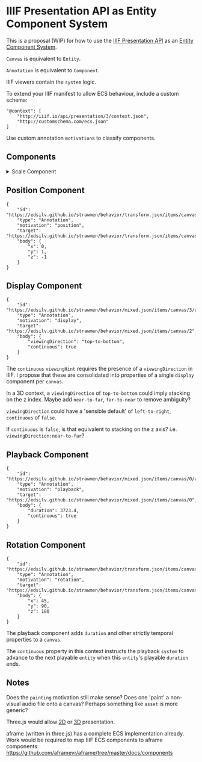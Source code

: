 # IIIF Presentation API as Entity Component System

This is a proposal (WIP) for how to use the [IIIF Presentation API](http://prezi3.iiif.io/api/presentation/3.0/) as an [Entity Component System](https://aframe.io/docs/0.8.0/introduction/entity-component-system.html).

`Canvas` is equivalent to `Entity`.

`Annotation` is equivalent to `Component`.

IIIF viewers contain the `system` logic.

To extend your IIIF manifest to allow ECS behaviour, include a custom schema:

```
"@context": [
    "http://iiif.io/api/presentation/3/context.json",
    "http://customschema.com/ecs.json"
]
```

Use custom annotation `motivation`s to classify components.

## Components

<details>
    <summary>Scale Component</summary>

    ```
    {
        "id": "https://edsilv.github.io/strawmen/behavior/mixed.json/items/canvas/2/annotation/1",
        "type": "Annotation",
        "motivation": "scale",
        "target": "https://edsilv.github.io/strawmen/behavior/mixed.json/items/canvas/2",
        "body": {
            "x": 100,
            "y": 100,
            "z": 0
        }
    }
    ```

    `width` and `height` as direct properties of a canvas implies that a resource can always have spatial dimensions. Audio files for example do not. 3D files would also require an extra `depth` value. I propose a `scale` component to encode these values if appropriate for the resource.

    [StringBody](https://www.w3.org/TR/annotation-model/#string-body) sets a precendent for including values directly into annotations. I propose that the ecs schema overrides `body` to permit complex json data values typed per component.

    A component with a `motivation` of `scale` would accept a body containing only `x`, `y`, and `z` values.

    In the example above, the `x`, `y`, and `z` properties describe a flat plane with width and height of 100. This is equivalent to a conventional 2D image.

</details>

## Position Component

```
{
    "id": "https://edsilv.github.io/strawmen/behavior/transform.json/items/canvas/0/annotation/2",
    "type": "Annotation",
    "motivation": "position",
    "target": "https://edsilv.github.io/strawmen/behavior/transform.json/items/canvas/0",
    "body": {
        "x": 0,
        "y": 1,
        "z": -1
    }
}
```



## Display Component

```
{
    "id": "https://edsilv.github.io/strawmen/behavior/mixed.json/items/canvas/3/annotation/2",
    "type": "Annotation",
    "motivation": "display",
    "target": "https://edsilv.github.io/strawmen/behavior/mixed.json/items/canvas/2",
    "body": {
        "viewingDirection": "top-to-bottom",
        "continuous": true
    }
}
```

The `continuous` `viewingHint` requires the presence of a `viewingDirection` in IIIF. I propose that these are consolidated into properties of a single `display` component per `canvas`.

In a 3D context, a `viewingDirection` of `top-to-bottom` could imply stacking on the z index. Maybe add `near-to-far`, `far-to-near` to remove ambiguity?

`viewingDirection` could have a 'sensible default' of `left-to-right`, `continuous` of `false`.

If `continuous` is `false`, is that equivalent to stacking on the z axis? i.e. `viewingDirection:near-to-far`?

## Playback Component

```
{
    "id": "https://edsilv.github.io/strawmen/behavior/mixed.json/items/canvas/0/annotation/1",
    "type": "Annotation",
    "motivation": "playback",
    "target": "https://edsilv.github.io/strawmen/behavior/mixed.json/items/canvas/0",
    "body": {
        "duration": 3723.4,
        "continuous": true
    }
}
```

## Rotation Component

```
{
    "id": "https://edsilv.github.io/strawmen/behavior/transform.json/items/canvas/0/annotation/3",
    "type": "Annotation",
    "motivation": "rotation",
    "target": "https://edsilv.github.io/strawmen/behavior/transform.json/items/canvas/0",
    "body": {
        "x": 45,
        "y": 90,
        "z": 180
    }
}
```

The playback component adds `duration` and other strictly temporal properties to a `canvas`.

The `continuous` property in this context instructs the playback `system` to advance to the next playable `entity` when this `entity`'s playable `duration` ends.

## Notes

Does the `painting` motivation still make sense? Does one 'paint' a non-visual audio file onto a canvas? Perhaps something like `asset` is more generic?

Three.js would allow [2D](https://threejs.org/docs/#api/cameras/OrthographicCamera) or [3D](https://threejs.org/docs/#api/cameras/PerspectiveCamera) presentation. 

aframe (written in three.js) has a complete ECS implementation already. Work would be required to map IIIF ECS components to aframe components: https://github.com/aframevr/aframe/tree/master/docs/components
